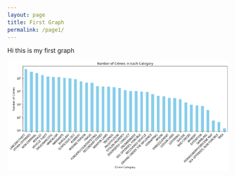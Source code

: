 ```yaml
---
layout: page
title: First Graph
permalink: /page1/
---
```

Hi this is my first graph

![My image](output.png)